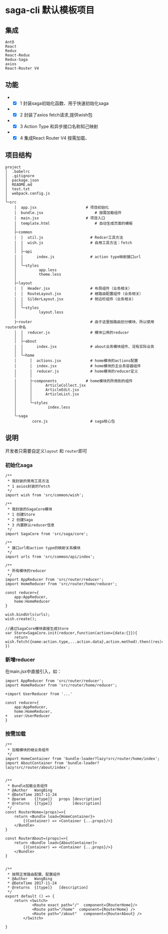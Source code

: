 # saga-cli 默认模板项目

## 集成

	AntD
	React
	Redux
	React-Redux
	Redux-Saga
	axios
	React-Router V4

## 功能

+ +[x]	1 封装saga初始化函数、用于快速初始化saga
+ +[x]	2 封装了axios fetch请求,提供wish包
+ +[x]	3 Action Type 和异步接口名称知己映射
+ +[x]	4 集成React Router V4 按需加载、

## 项目结构

    project
    │  .babelrc
    │  .gitignore
    │  package.json
    │  README.md
    │  test.txt
    │  webpack.config.js
    │  
    └─src
        │  app.jsx						# 项目初始化
        │  bundle.jsx						# 按需加载组件
        │  main.jsx						# 项目入口
        │  template.html					# 自动生成页面的模板
        │  
        ├─common
        │  │  util.js					  # Redcer工具方法
        │  │  wish.js					  # 自用工具方法：fetch
        │  │  
        │  ├─api
        │  │      index.js				  # action type映射接口url
        │  │      
        │  └─styles
        │          app.less
        │          theme.less
        │          
        ├─layout
        │  │  Header.jsx				  # 布局组件（业务相关）
        │  │  RouteLayout.jsx			  # 根路由配置组件（业务相关）
        │  │  SilderLayout.jsx			  # 侧边栏组件（业务相关）
        │  │  
        │  └─styles
        │          layout.less
        │          
        ├─router						  # 由于这里按路由划分模块、所以使用router命名
        │  │  reducer.js				  # 模块公用的reducer
        │  │  
        │  ├─about
        │  │      index.jsx				  # about业务模块组件、没有实际业务
        │  │      
        │  └─home
        │      │  actions.jsx			  # home模块的actions配置
        │      │  index.jsx			  	  # home模块的主业务容器组件
        │      │  reducer.js			  # home模块的reducer定义
        │      │  
        │      ├─components				# home模块的所用到的组件
        │      │      ArticleCollect.jsx
        │      │      ArticleEdit.jsx
        │      │      ArticleList.jsx
        │      │      
        │      └─styles
        │              index.less
        │              
        └─saga
                core.js					  # saga核心包


## 说明

开发者只需要自定义`layout` 和 `router`即可

### 初始化saga

    /**
     * 我封装的常用工具方法
     * 1 axios封装的fetch
     */
    import wish from 'src/common/wish';

    /**
     * 我封装的SagaCore模块
     * 1 创建Store
     * 2 创建Saga
     * 3 内置默认reducer信息
     */
    import SagaCore from 'src/saga/core';

    /**
     * 接口url和action type的映射关系模块
     */
    import urls from 'src/common/api/index';

    /**
     * 所有模块的reducer
     */
    import AppReducer from 'src/router/reducer';
    import HomeReducer from 'src/router/home/reducer';

    const reducer={
    	app:AppReducer,
    	home:HomeReducer
    }

    wish.bindUrls(urls);
    wish.create();

    //通过SagaCore模块直接生成Store
    var Store=SagaCore.init(reducer,function(action={data:{}}){
    	return wish.fetch({name:action.type,...action.data},action.method).then((res)=>res);
    })

### 新增reducer

在main.jsx中直接引入，如：

	import AppReducer from 'src/router/reducer';
	import HomeReducer from 'src/router/home/reducer';
	
	+import UserReducer from '...'

	const reducer={
		app:AppReducer,
		home:HomeReducer,
	+	user:UserReducer
	}


### 按需加载

	/**
     * 加载模块的根业务组件
     */
    import HomeContainer from 'bundle-loader?lazy!src/router/home/index';
    import AboutContainer from 'bundle-loader?lazy!src/router/about/index';


    /**
     * Bundle加载业务组件
     * @Author   WangBing
     * @DateTime 2017-11-24
     * @param    {[type]}   props [description]
     * @returns  {[type]}         [description]
     */
    const RouterHome=(props)=>{
    	return <Bundle load={HomeContainer}>
        	{(Container) => <Container {...props}/>}
      	</Bundle>
    }

    const RouterAbout=(props)=>{
    	return <Bundle load={AboutContainer}>
        	{(Container) => <Container {...props}/>}
      	</Bundle>
    }


    /**
     * 按照正常路由配置、配置组件
     * @Author   WangBing
     * @DateTime 2017-11-24
     * @returns  {[type]}   [description]
     */
    export default () => {
    	return <Switch>
    	        <Route exact path="/"  component={RouterHome}/>
    	        <Route path="/home"  component={RouterHome} />
    	        <Route path="/about"   component={RouterAbout} />
            </Switch>

    }


